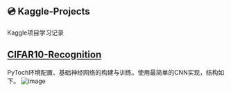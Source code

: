 ## 💿 Kaggle-Projects 

Kaggle项目学习记录


##  [CIFAR10-Recognition](https://www.kaggle.com/competitions/cifar-10/overview)

PyToch环境配置、基础神经网络的构建与训练。使用最简单的CNN实现，结构如下。
![image](C:/Desktop/1.png)